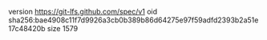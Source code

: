 version https://git-lfs.github.com/spec/v1
oid sha256:bae4908c11f7d9926a3cb0b389b86d64275e97f59adfd2393b2a51e17c48420b
size 1579
